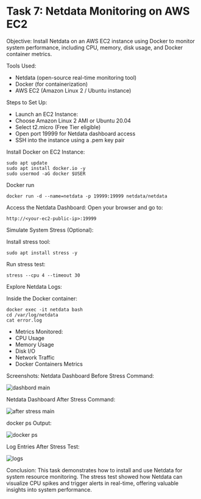 # Task 7: Netdata Monitoring on AWS EC2

Objective:
Install Netdata on an AWS EC2 instance using Docker to monitor system performance, including CPU, memory, disk usage, and Docker container metrics.

Tools Used:
- Netdata (open-source real-time monitoring tool)
- Docker (for containerization)
- AWS EC2 (Amazon Linux 2 / Ubuntu instance)

Steps to Set Up:
- Launch an EC2 Instance:
- Choose Amazon Linux 2 AMI or Ubuntu 20.04
- Select t2.micro (Free Tier eligible)
- Open port 19999 for Netdata dashboard access
- SSH into the instance using a .pem key pair

Install Docker on EC2 Instance:
```
sudo apt update
sudo apt install docker.io -y
sudo usermod -aG docker $USER
```

Docker run
```
docker run -d --name=netdata -p 19999:19999 netdata/netdata
```

Access the Netdata Dashboard: Open your browser and go to:
```
http://<your-ec2-public-ip>:19999
```

Simulate System Stress (Optional):

Install stress tool:

```
sudo apt install stress -y
```

Run stress test:
```
stress --cpu 4 --timeout 30
```

Explore Netdata Logs:

Inside the Docker container:

```
docker exec -it netdata bash
cd /var/log/netdata
cat error.log
```

- Metrics Monitored:
- CPU Usage
- Memory Usage
- Disk I/O
- Network Traffic
- Docker Containers Metrics

Screenshots:
Netdata Dashboard Before Stress Command:

![dashbord main](https://github.com/user-attachments/assets/ca26a126-d91f-43fb-b4cb-a5667ffeb42b)

Netdata Dashboard After Stress Command:

![after stress main](https://github.com/user-attachments/assets/523933c0-52e6-46b9-9a4b-15c131eb0efa)

docker ps Output:

![docker ps](https://github.com/user-attachments/assets/edc84707-12af-4990-919e-f8c61bfddca4)

Log Entries After Stress Test:

![logs](https://github.com/user-attachments/assets/bd6fdb6f-46ca-4106-bf3e-dc3438ff47d4)

Conclusion:
This task demonstrates how to install and use Netdata for system resource monitoring. The stress test showed how Netdata can visualize CPU spikes and trigger alerts in real-time, offering valuable insights into system performance.
